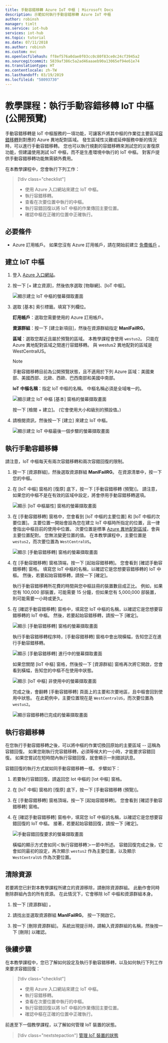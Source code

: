 ```yaml
---
title: 手動容錯移轉 Azure IoT 中樞 | Microsoft Docs
description: 示範如何執行手動容錯移轉 Azure IoT 中樞
author: robinsh
manager: timlt
ms.service: iot-hub
services: iot-hub
ms.topic: tutorial
ms.date: 07/11/2018
ms.author: robinsh
ms.custom: mvc
ms.openlocfilehash: ff8ef576a0dae0f03cc0c80f83ce0c24cf3945a2
ms.sourcegitcommit: 5839af386c5a2ad46aaaeb90a13065ef94e61e74
ms.translationtype: HT
ms.contentlocale: zh-TW
ms.lasthandoff: 03/19/2019
ms.locfileid: "58093730"
---
```

# <a name="tutorial-perform-manual-failover-for-an-iot-hub-public-preview"></a>教學課程：執行手動容錯移轉 IoT 中樞 (公開預覽)

手動容錯移轉是 IoT 中樞服務的一項功能，可讓客戶將其中樞的作業從主要區域[容錯移轉](https://en.wikipedia.org/wiki/Failover)到對應的 Azure 異地配對區域。 發生區域性災難或延伸服務中斷的情況時，可以進行手動容錯移轉。 您也可以執行規劃的容錯移轉來測試您的災害復原功能，但建議使用測試 IoT 中樞，而不是生產環境中執行的 IoT 中樞。 對客戶提供手動容錯移轉功能無需額外費用。

在本教學課程中，您會執行下列工作：

> [!div class="checklist"]
> * 使用 Azure 入口網站來建立 IoT 中樞。 
> * 執行容錯移轉。 
> * 查看在次要位置中執行的中樞。
> * 執行容錯回復以將 IoT 中樞的作業傳回主要位置。 
> * 確認中樞在正確的位置中正確執行。

## <a name="prerequisites"></a>必要條件

- Azure 訂用帳戶。 如果您沒有 Azure 訂用帳戶，請在開始前建立 [免費帳戶](https://azure.microsoft.com/free/?WT.mc_id=A261C142F) 。

## <a name="create-an-iot-hub"></a>建立 IoT 中樞

1. 登入 [Azure 入口網站](https://portal.azure.com)。 

2. 按一下 [+ 建立資源]，然後依序選取 [物聯網]、[IoT 中樞]。

   ![顯示建立 IoT 中樞的螢幕擷取畫面](./media/tutorial-manual-failover/create-hub-01.png)

3. 選取 [基本] 索引標籤。填寫下列欄位。

    **訂用帳戶**：選取您需要使用的 Azure 訂用帳戶。

    **資源群組**：按一下 [建立新項目]，然後在資源群組指定 **ManlFailRG**。

    **區域**：選取您鄰近且屬於預覽的區域。 本教學課程會使用 `westus2`。 只能在 Azure 異地配對區域之間進行容錯移轉。 與 westus2 異地配對的區域是 WestCentralUS。
    
   > [!NOTE]
   > 手動容錯移轉目前為公開預覽狀態，且不適用於下列 Azure 區域：美國東部、美國西部、北歐、西歐、巴西南部和美國中南部。

   **IoT 中樞名稱**：指定 IoT 中樞的名稱。 中樞名稱必須是全域唯一的。 

   ![顯示建立 IoT 中樞 [基本] 窗格的螢幕擷取畫面](./media/tutorial-manual-failover/create-hub-02-basics.png)

   按一下 [檢閱 + 建立]。 (它會使用大小和級別的預設值。) 

4. 請檢閱資訊，然後按一下 [建立] 來建立 IoT 中樞。 

   ![顯示建立 IoT 中樞最後一個步驟的螢幕擷取畫面](./media/tutorial-manual-failover/create-hub-03-create.png)

## <a name="perform-a-manual-failover"></a>執行手動容錯移轉

請注意，IoT 中樞每天有兩次容錯移轉和兩次容錯回復的限制。

1. 按一下 [資源群組]，然後選取資源群組 **ManlFailRG**。 在資源清單中，按一下您的中樞。 

2. 在 [IoT 中樞] 窗格的 [復原] 底下，按一下 [手動容錯移轉 (預覽)]。 請注意，如果您的中樞不是在有效的區域中設定，將會停用手動容錯移轉選項。

   ![顯示 [IoT 中樞屬性] 窗格的螢幕擷取畫面](./media/tutorial-manual-failover/trigger-failover-01.png)

3. 在 [手動容錯移轉] 窗格中，您會看到 [IoT 中樞的主要位置] 和 [IoT 中樞的次要位置]。 主要位置一開始會設為您在建立 IoT 中樞時所指定的位置，且一律會指出中樞目前的使用中位置。 次要位置是標準 [Azure 異地配對區域](../best-practices-availability-paired-regions.md)，會與主要位置配對。 您無法變更位置的值。 在本教學課程中，主要位置是 `westus2`，而次要位置為 `WestCentralUS`。

   ![顯示 [手動容錯移轉] 窗格的螢幕擷取畫面](./media/tutorial-manual-failover/trigger-failover-02.png)

3. 在 [手動容錯移轉] 窗格頂端，按一下 [起始容錯移轉]。 您會看到 [確認手動容錯移轉] 窗格。 填寫您 IoT 中樞的名稱，以確認它是您想要容錯移轉的 IoT 中樞。 然後，若要起始容錯移轉，請按一下 [確定]。

   執行手動容錯移轉所花費的時間與您中樞註冊的裝置數目成正比。 例如，如果您有 100,000 部裝置，可能需要 15 分鐘，但如果您有 5,000,000 部裝置，則可能需要一小時或更久。

4. 在 [確認手動容錯移轉] 窗格中，填寫您 IoT 中樞的名稱，以確認它是您想要容錯移轉的 IoT 中樞。 然後，若要起始容錯移轉，請按一下 [確定]。 

   ![顯示 [手動容錯移轉] 窗格的螢幕擷取畫面](./media/tutorial-manual-failover/trigger-failover-03-confirm.png)

   執行手動容錯移轉程序時，[手動容錯移轉] 窗格中會出現橫幅，告知您正在進行手動容錯移轉。 

   ![顯示 [手動容錯移轉] 進行中的螢幕擷取畫面](./media/tutorial-manual-failover/trigger-failover-04-in-progress.png)

   如果您關閉 [IoT 中樞] 窗格，然後按一下 [資源群組] 窗格再次將它開啟，您會看到橫幅，告知您的中樞不在使用中狀態。 

   ![顯示 [IoT 中樞] 非使用中的螢幕擷取畫面](./media/tutorial-manual-failover/trigger-failover-05-hub-inactive.png)

   完成之後，會翻轉 [手動容錯移轉] 頁面上的主要和次要地區，且中樞會回到使用中狀態。 在此範例中，主要位置現在是 `WestCentralUS`，而次要位置為 `westus2`。 

   ![顯示容錯移轉已完成的螢幕擷取畫面](./media/tutorial-manual-failover/trigger-failover-06-finished.png)

## <a name="perform-a-failback"></a>執行容錯移轉 

在您執行手動容錯移轉之後，可以將中樞的作業切換回原始的主要區域 -- 這稱為容錯回復。 如果您剛執行完容錯移轉，必須等候大約一小時，才能要求容錯回復。 如果您嘗試在短時間內執行容錯回復，就會顯示一則錯誤訊息。

容錯回復的執行方式就如同手動容錯移轉一樣。 步驟如下： 

1. 若要執行容錯回復，請返回您 Iot 中樞的 [Iot 中樞] 窗格。

2. 在 [IoT 中樞] 窗格的 [復原] 底下，按一下 [手動容錯移轉 (預覽)]。 

3. 在 [手動容錯移轉] 窗格頂端，按一下 [起始容錯移轉]。 您會看到 [確認手動容錯移轉] 窗格。 

4. 在 [確認手動容錯移轉] 窗格中，填寫您 IoT 中樞的名稱，以確認它是您想要容錯回復的 IoT 中樞。 接著，若要起始容錯回復，請按一下 [確定]。 

   ![手動容錯回復要求的螢幕擷取畫面](./media/tutorial-manual-failover/trigger-failback-01-regions.png)

   橫幅的顯示方式會如同＜執行容錯移轉＞一節中所述。 容錯回復完成之後，它會如同最初的設定，再次顯示 `westus2` 作為主要位置，以及顯示 `WestCentralUS` 作為次要位置。

## <a name="clean-up-resources"></a>清除資源 

若要將您已針對本教學課程所建立的資源移除，請刪除資源群組。 此動作會同時刪除群組內含的所有資源。 在此情況下，它會移除 IoT 中樞和資源群組本身。 

1. 按一下 [資源群組] 。 

2. 請找出並選取資源群組 **ManlFailRG**。 按一下開啟它。 

3. 按一下 [刪除資源群組]。 系統出現提示時，請輸入資源群組的名稱，然後按一下 [刪除] 以確認。 

## <a name="next-steps"></a>後續步驟

在本教學課程中，您已了解如何設定及執行手動容錯移轉，以及如何執行下列工作來要求容錯回復：

> [!div class="checklist"]
> * 使用 Azure 入口網站來建立 IoT 中樞。 
> * 執行容錯移轉。 
> * 查看在次要位置中執行的中樞。
> * 執行容錯回復以將 IoT 中樞的作業傳回主要位置。 
> * 確認中樞在正確的位置中正確執行。

前進至下一個教學課程，以了解如何管理 IoT 裝置的狀態。 

> [!div class="nextstepaction"]
> [管理 IoT 裝置的狀態](tutorial-device-twins.md)
